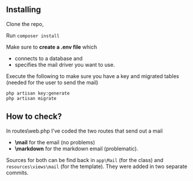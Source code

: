 
## Installing
Clone the repo, 

Run ```composer install```

Make sure to **create a .env file** which 
- connects to a database and
- specifies the mail driver you want to use. 

Execute the following to make sure you have a key and migrated tables (needed for the user to send the mail)
```
php artisan key:generate
php artisan migrate
``` 

## How to check?
In routes\web.php I've coded the two routes that send out a mail
- **\mail** for the email (no problems)
- **\markdown** for the markdown email (problematic).

Sources for both can be find back in ```app\Mail``` (for the class) and ```resources\views\mail``` (for the template). They were added in two separate commits.

